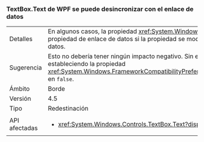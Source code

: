 ### <a name="wpf-textboxtext-can-be-out-of-sync-with-databinding"></a>TextBox.Text de WPF se puede desincronizar con el enlace de datos

|   |   |
|---|---|
|Detalles|En algunos casos, la propiedad <xref:System.Windows.Controls.TextBox.Text> refleja un valor anterior al valor de propiedad de enlace de datos si la propiedad se modifica durante una operación de escritura de enlace de datos.|
|Sugerencia|Esto no debería tener ningún impacto negativo. Sin embargo, puede restaurar el comportamiento anterior estableciendo la propiedad <xref:System.Windows.FrameworkCompatibilityPreferences.KeepTextBoxDisplaySynchronizedWithTextProperty> en <code>false</code>.|
|Ámbito|Borde|
|Versión|4.5|
|Tipo|Redestinación|
|API afectadas|<ul><li><xref:System.Windows.Controls.TextBox.Text?displayProperty=nameWithType></li></ul>|

